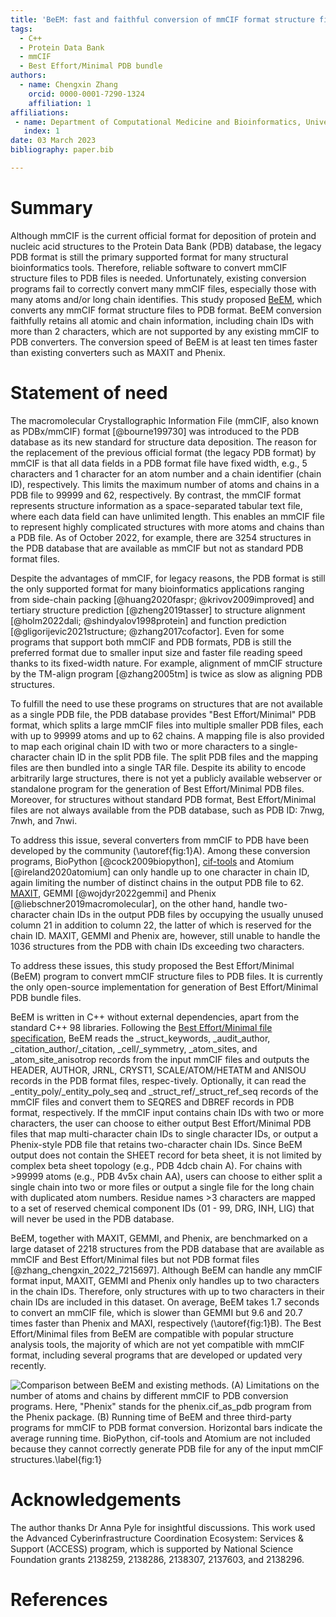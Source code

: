 ```yaml
---
title: 'BeEM: fast and faithful conversion of mmCIF format structure files to PDB format'
tags:
  - C++
  - Protein Data Bank
  - mmCIF
  - Best Effort/Minimal PDB bundle
authors:
  - name: Chengxin Zhang
    orcid: 0000-0001-7290-1324
    affiliation: 1
affiliations:
 - name: Department of Computational Medicine and Bioinformatics, University of Michigan, Ann Arbor, MI 48109, USA
   index: 1
date: 03 March 2023
bibliography: paper.bib

---
```


# Summary

Although mmCIF is the current official format for deposition of protein and nucleic acid structures to the Protein Data Bank (PDB) database, the legacy PDB format is still the primary supported format for many structural bioinformatics tools. Therefore, reliable software to convert mmCIF structure files to PDB files is needed. Unfortunately, existing conversion programs fail to correctly convert many mmCIF files, especially those with many atoms and/or long chain identifies.
This study proposed [BeEM](https://github.com/kad-ecoli/BeEM), which converts any mmCIF format structure files to PDB format. BeEM conversion faithfully retains all atomic and chain information, including chain IDs with more than 2 characters, which are not supported by any existing mmCIF to PDB converters. The conversion speed of BeEM is at least ten times faster than existing converters such as MAXIT and Phenix.

# Statement of need

The macromolecular Crystallographic Information File (mmCIF, also known as PDBx/mmCIF) format [@bourne199730] was introduced to the PDB database as its new standard for structure data deposition. The reason for the replacement of the previous official format (the legacy PDB format) by mmCIF is that all data fields in a PDB format file have fixed width, e.g., 5 characters and 1 character for an atom number and a chain identifier (chain ID), respectively. This limits the maximum number of atoms and chains in a PDB file to 99999 and 62, respectively. By contrast, the mmCIF format represents structure information as a space-separated tabular text file, where each data field can have unlimited length. This enables an mmCIF file to represent highly complicated structures with more atoms and chains than a PDB file. As of October 2022, for example, there are 3254 structures in the PDB database that are available as mmCIF but not as standard PDB format files.

Despite the advantages of mmCIF, for legacy reasons, the PDB format is still the only supported format for many bioinformatics applications ranging from side-chain packing [@huang2020faspr; @krivov2009improved] and tertiary structure prediction [@zheng2019tasser] to structure alignment [@holm2022dali; @shindyalov1998protein] and function prediction [@gligorijevic2021structure; @zhang2017cofactor]. Even for some programs that support both mmCIF and PDB formats, PDB is still the preferred format due to smaller input size and faster file reading speed thanks to its fixed-width nature. For example, alignment of mmCIF structure by the TM-align program [@zhang2005tm] is twice as slow as aligning PDB structures.

To fulfill the need to use these programs on structures that are not available as a single PDB file, the PDB database provides "Best Effort/Minimal" PDB format, which splits a large mmCIF files into multiple smaller PDB files, each with up to 99999 atoms and up to 62 chains. A mapping file is also provided to map each original chain ID with two or more characters to a single-character chain ID in the split PDB file. The split PDB files and the mapping files are then bundled into a single TAR file. Despite its ability to encode arbitrarily large structures, there is not yet a publicly available webserver or standalone program for the generation of Best Effort/Minimal PDB files. Moreover, for structures without standard PDB format, Best Effort/Minimal files are not always available from the PDB database, such as PDB ID: 7nwg, 7nwh, and 7nwi.

To address this issue, several converters from mmCIF to PDB have been developed by the community (\autoref{fig:1}A). Among these conversion programs, BioPython [@cock2009biopython], [cif-tools](https://github.com/PDB-REDO/cif-tools) and Atomium [@ireland2020atomium] can only handle up to one character in chain ID, again limiting the number of distinct chains in the output PDB file to 62. [MAXIT](https://sw-tools.rcsb.org/apps/MAXIT), GEMMI [@wojdyr2022gemmi] and Phenix [@liebschner2019macromolecular], on the other hand, handle two-character chain IDs in the output PDB files by occupying the usually unused column 21 in addition to column 22, the latter of which is reserved for the chain ID. MAXIT, GEMMI and Phenix are, however, still unable to handle the 1036 structures from the PDB with chain IDs exceeding two characters.

To address these issues, this study proposed the Best Effort/Minimal (BeEM) program to convert mmCIF structure files to PDB files. It is currently the only open-source implementation for generation of Best Effort/Minimal PDB bundle files.

BeEM is written in C++ without external dependencies, apart from the standard C++ 98 libraries. Following the [Best Effort/Minimal file specification](https://www.rcsb.org/docs/general-help/structures-without-legacy-pdb-format-files), BeEM reads the _struct_keywords, _audit_author, _citation_author/_citation, _cell/_symmetry, _atom_sites, and _atom_site_anisotrop records from the input mmCIF files and outputs the HEADER, AUTHOR, JRNL, CRYST1, SCALE/ATOM/HETATM and ANISOU records in the PDB format files, respec-tively. Optionally, it can read the _entity_poly/_entity_poly_seq and _struct_ref/_struct_ref_seq records of the mmCIF files and convert them to SEQRES and DBREF records in PDB format, respectively. If the mmCIF input contains chain IDs with two or more characters, the user can choose to either output Best Effort/Minimal PDB files that map multi-character chain IDs to single character IDs, or output a Phenix-style PDB file that retains two-character chain IDs. Since BeEM output does not contain the SHEET record for beta sheet, it is not limited by complex beta sheet topology (e.g., PDB 4dcb chain A). For chains with >99999 atoms (e.g., PDB 4v5x chain AA), users can choose to either split a single chain into two or more files or output a single file for the long chain with duplicated atom numbers. Residue names >3 characters are mapped to a set of reserved chemical component IDs (01 - 99, DRG, INH, LIG) that will never be used in the PDB database. 

BeEM, together with MAXIT, GEMMI, and Phenix, are benchmarked on a large dataset of 2218 structures from the PDB database that are available as mmCIF and Best Effort/Minimal files but not PDB format files [@zhang_chengxin_2022_7215697]. Although BeEM can handle any mmCIF format input, MAXIT, GEMMI and Phenix only handles up to two characters in the chain IDs. Therefore, only structures with up to two characters in their chain IDs are included in this dataset. On average, BeEM takes 1.7 seconds to convert an mmCIF file, which is slower than GEMMI but 9.6 and 20.7 times faster than Phenix and MAXI, respectively (\autoref{fig:1}B). The Best Effort/Minimal files from BeEM are compatible with popular structure analysis tools, the majority of which are not yet compatible with mmCIF format, including several programs that are developed or updated very recently.

![Comparison between BeEM and existing methods. (A) Limitations on the number of atoms and chains by different mmCIF to PDB conversion programs. Here, "Phenix" stands for the phenix.cif_as_pdb program from the Phenix package. (B) Running time of BeEM and three third-party programs for mmCIF to PDB format conversion. Horizontal bars indicate the average running time. BioPython, cif-tools and Atomium are not included because they cannot correctly generate PDB file for any of the input mmCIF structures.\label{fig:1}](figure.png)

# Acknowledgements

The author thanks Dr Anna Pyle for insightful discussions. This work used the Advanced Cyberinfrastructure Coordination Ecosystem: Services & Support (ACCESS) program, which is supported by National Science Foundation grants 2138259, 2138286, 2138307, 2137603, and 2138296.

# References
